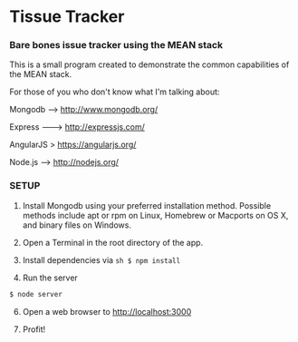 Tissue Tracker
==============

### Bare bones issue tracker using the MEAN stack

This is a small program created to demonstrate the common capabilities of the MEAN stack.

For those of you who don't know what I'm talking about:

Mongodb --> http://www.mongodb.org/

Express ---> http://expressjs.com/

AngularJS > https://angularjs.org/

Node.js --> http://nodejs.org/

### SETUP

1. Install Mongodb using your preferred installation method. Possible methods include apt or rpm on Linux, Homebrew or Macports on OS X, and binary files on Windows.

2. Open a Terminal in the root directory of the app.

4. Install dependencies via ```sh $ npm install ```

5. Run the server
```sh
$ node server
```

6. Open a web browser to <http://localhost:3000>

7. Profit!
